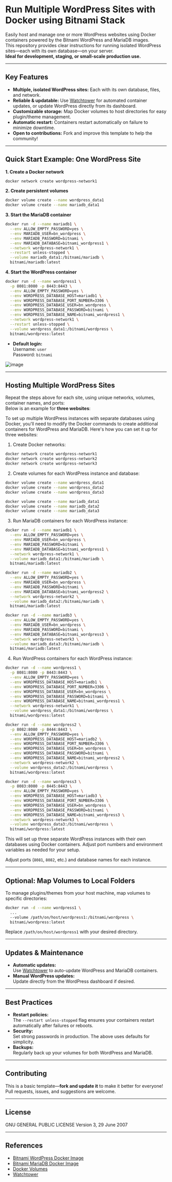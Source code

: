 # Run Multiple WordPress Sites with Docker using Bitnami Stack

Easily host and manage one or more WordPress websites using Docker containers powered by the Bitnami WordPress and MariaDB images.  
This repository provides clear instructions for running isolated WordPress sites—each with its own database—on your server.  
**Ideal for development, staging, or small-scale production use.**

---

## Key Features

- **Multiple, isolated WordPress sites:** Each with its own database, files, and network.
- **Reliable & updatable:** Use [Watchtower](https://containrrr.dev/watchtower/) for automated container updates, or update WordPress directly from its dashboard.
- **Customizable storage:** Map Docker volumes to host directories for easy plugin/theme management.
- **Automatic restart:** Containers restart automatically on failure to minimize downtime.
- **Open to contributions:** Fork and improve this template to help the community!

---

## Quick Start Example: One WordPress Site

**1. Create a Docker network**  
```bash
docker network create wordpress-network1
```

**2. Create persistent volumes**  
```bash
docker volume create --name wordpress_data1
docker volume create --name mariadb_data1
```

**3. Start the MariaDB container**  
```bash
docker run -d --name mariadb1 \
  --env ALLOW_EMPTY_PASSWORD=yes \
  --env MARIADB_USER=bn_wordpress \
  --env MARIADB_PASSWORD=bitnami \
  --env MARIADB_DATABASE=bitnami_wordpress1 \
  --network wordpress-network1 \
  --restart unless-stopped \
  --volume mariadb_data1:/bitnami/mariadb \
  bitnami/mariadb:latest
```

**4. Start the WordPress container**  
```bash
docker run -d --name wordpress1 \
  -p 8081:8080 -p 8443:8443 \
  --env ALLOW_EMPTY_PASSWORD=yes \
  --env WORDPRESS_DATABASE_HOST=mariadb1 \
  --env WORDPRESS_DATABASE_PORT_NUMBER=3306 \
  --env WORDPRESS_DATABASE_USER=bn_wordpress \
  --env WORDPRESS_DATABASE_PASSWORD=bitnami \
  --env WORDPRESS_DATABASE_NAME=bitnami_wordpress1 \
  --network wordpress-network1 \
  --restart unless-stopped \
  --volume wordpress_data1:/bitnami/wordpress \
  bitnami/wordpress:latest
```

- **Default login:**  
  Username: `user`  
  Password: `bitnami`


![image](https://github.com/user-attachments/assets/7ebad477-88f2-40f2-aeab-099cf5fd42ee)

---

## Hosting Multiple WordPress Sites

Repeat the steps above for each site, using unique networks, volumes, container names, and ports:  
Below is an example for **three websites**:


To set up multiple WordPress instances with separate databases using Docker, you'll need to modify the Docker commands to create additional containers for WordPress and MariaDB. Here's how you can set it up for three websites:

1. Create Docker networks:
```bash
docker network create wordpress-network1
docker network create wordpress-network2
docker network create wordpress-network3
```

2. Create volumes for each WordPress instance and database:
```bash
docker volume create --name wordpress_data1
docker volume create --name wordpress_data2
docker volume create --name wordpress_data3

docker volume create --name mariadb_data1
docker volume create --name mariadb_data2
docker volume create --name mariadb_data3
```

3. Run MariaDB containers for each WordPress instance:
```bash
docker run -d --name mariadb1 \
  --env ALLOW_EMPTY_PASSWORD=yes \
  --env MARIADB_USER=bn_wordpress \
  --env MARIADB_PASSWORD=bitnami \
  --env MARIADB_DATABASE=bitnami_wordpress1 \
  --network wordpress-network1 \
  --volume mariadb_data1:/bitnami/mariadb \
  bitnami/mariadb:latest

docker run -d --name mariadb2 \
  --env ALLOW_EMPTY_PASSWORD=yes \
  --env MARIADB_USER=bn_wordpress \
  --env MARIADB_PASSWORD=bitnami \
  --env MARIADB_DATABASE=bitnami_wordpress2 \
  --network wordpress-network2 \
  --volume mariadb_data2:/bitnami/mariadb \
  bitnami/mariadb:latest

docker run -d --name mariadb3 \
  --env ALLOW_EMPTY_PASSWORD=yes \
  --env MARIADB_USER=bn_wordpress \
  --env MARIADB_PASSWORD=bitnami \
  --env MARIADB_DATABASE=bitnami_wordpress3 \
  --network wordpress-network3 \
  --volume mariadb_data3:/bitnami/mariadb \
  bitnami/mariadb:latest
```

4. Run WordPress containers for each WordPress instance:
```bash
docker run -d --name wordpress1 \
  -p 8081:8080 -p 8443:8443 \
  --env ALLOW_EMPTY_PASSWORD=yes \
  --env WORDPRESS_DATABASE_HOST=mariadb1 \
  --env WORDPRESS_DATABASE_PORT_NUMBER=3306 \
  --env WORDPRESS_DATABASE_USER=bn_wordpress \
  --env WORDPRESS_DATABASE_PASSWORD=bitnami \
  --env WORDPRESS_DATABASE_NAME=bitnami_wordpress1 \
  --network wordpress-network1 \
  --volume wordpress_data1:/bitnami/wordpress \
  bitnami/wordpress:latest

docker run -d --name wordpress2 \
  -p 8082:8080 -p 8444:8443 \
  --env ALLOW_EMPTY_PASSWORD=yes \
  --env WORDPRESS_DATABASE_HOST=mariadb2 \
  --env WORDPRESS_DATABASE_PORT_NUMBER=3306 \
  --env WORDPRESS_DATABASE_USER=bn_wordpress \
  --env WORDPRESS_DATABASE_PASSWORD=bitnami \
  --env WORDPRESS_DATABASE_NAME=bitnami_wordpress2 \
  --network wordpress-network2 \
  --volume wordpress_data2:/bitnami/wordpress \
  bitnami/wordpress:latest

docker run -d --name wordpress3 \
  -p 8083:8080 -p 8445:8443 \
  --env ALLOW_EMPTY_PASSWORD=yes \
  --env WORDPRESS_DATABASE_HOST=mariadb3 \
  --env WORDPRESS_DATABASE_PORT_NUMBER=3306 \
  --env WORDPRESS_DATABASE_USER=bn_wordpress \
  --env WORDPRESS_DATABASE_PASSWORD=bitnami \
  --env WORDPRESS_DATABASE_NAME=bitnami_wordpress3 \
  --network wordpress-network3 \
  --volume wordpress_data3:/bitnami/wordpress \
  bitnami/wordpress:latest
```

This will set up three separate WordPress instances with their own databases using Docker containers. Adjust port numbers and environment variables as needed for your setup.



Adjust ports (`8081`, `8082`, etc.) and database names for each instance.

---

## Optional: Map Volumes to Local Folders

To manage plugins/themes from your host machine, map volumes to specific directories:
```bash
docker run -d --name wordpress1 \
  ...
  --volume /path/on/host/wordpress1:/bitnami/wordpress \
  bitnami/wordpress:latest
```
Replace `/path/on/host/wordpress1` with your desired directory.

---

## Updates & Maintenance

- **Automatic updates:**  
  Use [Watchtower](https://containrrr.dev/watchtower/) to auto-update WordPress and MariaDB containers.
- **Manual WordPress updates:**  
  Update directly from the WordPress dashboard if desired.

---

## Best Practices

- **Restart policies:**  
  The `--restart unless-stopped` flag ensures your containers restart automatically after failures or reboots.
- **Security:**  
  Set strong passwords in production. The above uses defaults for simplicity.
- **Backups:**  
  Regularly back up your volumes for both WordPress and MariaDB.

---

## Contributing

This is a basic template—**fork and update it** to make it better for everyone!  
Pull requests, issues, and suggestions are welcome.

---

## License

  GNU GENERAL PUBLIC LICENSE
  Version 3, 29 June 2007

---

## References

- [Bitnami WordPress Docker Image](https://hub.docker.com/r/bitnami/wordpress)
- [Bitnami MariaDB Docker Image](https://hub.docker.com/r/bitnami/mariadb)
- [Docker Volumes](https://docs.docker.com/storage/volumes/)
- [Watchtower](https://containrrr.dev/watchtower/)
